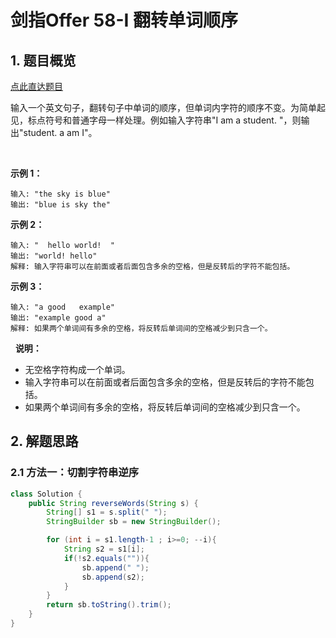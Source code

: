 # 剑指Offer 58-I 翻转单词顺序

## 1. 题目概览

[点此直达题目](https://leetcode-cn.com/problems/fan-zhuan-dan-ci-shun-xu-lcof/)

输入一个英文句子，翻转句子中单词的顺序，但单词内字符的顺序不变。为简单起见，标点符号和普通字母一样处理。例如输入字符串"I am a student. "，则输出"student. a am I"。

 

**示例 1：**

```
输入: "the sky is blue"
输出: "blue is sky the"
```

**示例 2：**

```
输入: "  hello world!  "
输出: "world! hello"
解释: 输入字符串可以在前面或者后面包含多余的空格，但是反转后的字符不能包括。
```

**示例 3：**

```
输入: "a good   example"
输出: "example good a"
解释: 如果两个单词间有多余的空格，将反转后单词间的空格减少到只含一个。
```
 
**说明：**

* 无空格字符构成一个单词。
* 输入字符串可以在前面或者后面包含多余的空格，但是反转后的字符不能包括。
* 如果两个单词间有多余的空格，将反转后单词间的空格减少到只含一个。


## 2. 解题思路

### 2.1 方法一：切割字符串逆序

```java
class Solution {
    public String reverseWords(String s) {
        String[] s1 = s.split(" ");
        StringBuilder sb = new StringBuilder();

        for (int i = s1.length-1 ; i>=0; --i){
            String s2 = s1[i];
            if(!s2.equals("")){
                sb.append(" ");
                sb.append(s2);
            }
        }
        return sb.toString().trim();
    }
}
```